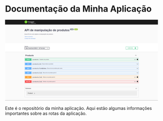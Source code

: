 # Documentação da Minha Aplicação

![swagger routes](./img/swagger.png)

Este é o repositório da minha aplicação. Aqui estão algumas informações importantes sobre as rotas da aplicação.
